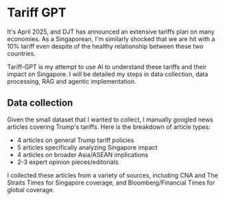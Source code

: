 # Tariff GPT
It's April 2025, and DJT has announced an extensive tariffs plan on many economies. As a Singaporean, I'm similarly shocked that we are hit with a 10% tariff even despite of the healthy relationship between these two countries.

Tariff-GPT is my attempt to use AI to understand these tariffs and their impact on Singapore. I will be detailed my steps in data collection, data processing, RAG and agentic implementation. 

## Data collection
Given the small dataset that I wanted to collect, I manually googled news articles covering Trump's tariffs. Here is the breakdown of article types:
- 4 articles on general Trump tariff policies
- 5 articles specifically analyzing Singapore impact
- 4 articles on broader Asia/ASEAN implications
- 2-3 expert opinion pieces/editorials

I collected these articles from a variety of sources, including CNA and The Straits Times for Singapore coverage, and Bloomberg/Financial Times for global coverage.